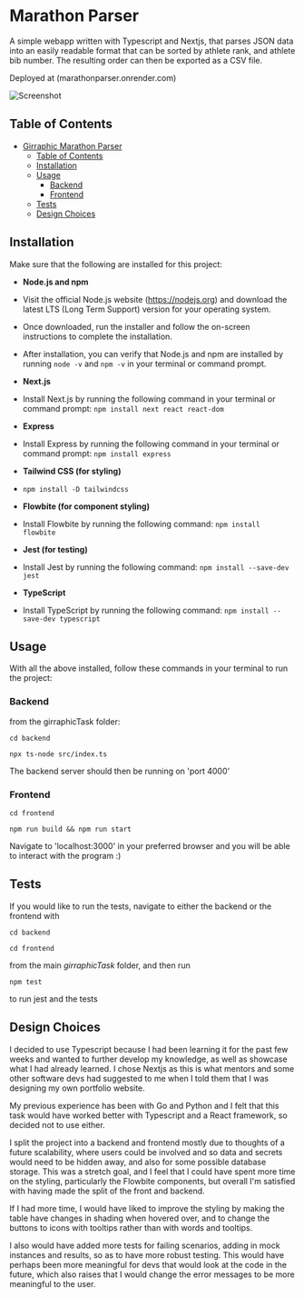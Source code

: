 # Marathon Parser

A simple webapp written with Typescript and Nextjs, that parses JSON data into an easily readable format that can be sorted by athlete rank, and athlete bib number.
The resulting order can then be exported as a CSV file.

Deployed at (marathonparser.onrender.com) 

![Screenshot](/frontend/assets/Screenshot%202024-05-31%20at%2009.01.54.png)

## Table of Contents

- [Girraphic Marathon Parser](#girraphic-marathon-parser)
  - [Table of Contents](#table-of-contents)
  - [Installation](#installation)
  - [Usage](#usage)
    - [Backend](#backend)
    - [Frontend](#frontend)
  - [Tests](#tests)
  - [Design Choices](#design-choices)

## Installation

Make sure that the following are installed for this project:

- **Node.js and npm**
- Visit the official Node.js website (https://nodejs.org) and download the latest LTS (Long Term Support) version for your operating system.
- Once downloaded, run the installer and follow the on-screen instructions to complete the installation.
- After installation, you can verify that Node.js and npm are installed by running `node -v` and `npm -v` in your terminal or command prompt.

- **Next.js**
- Install Next.js by running the following command in your terminal or command prompt: `npm install next react react-dom`

- **Express**
- Install Express by running the following command in your terminal or command prompt: `npm install express`

- **Tailwind CSS (for styling)**
- `npm install -D tailwindcss`

- **Flowbite (for component styling)**
- Install Flowbite by running the following command: `npm install flowbite`

- **Jest (for testing)**
- Install Jest by running the following command: `npm install --save-dev jest`

- **TypeScript**
- Install TypeScript by running the following command: `npm install --save-dev typescript`

## Usage

With all the above installed, follow these commands in your terminal to run the project:

### Backend

from the girraphicTask folder:

`cd backend`

`npx ts-node src/index.ts`

The backend server should then be running on 'port 4000'

### Frontend

`cd frontend`

`npm run build && npm run start`

Navigate to 'localhost:3000' in your preferred browser and you will be able to interact with the program :)

## Tests

If you would like to run the tests, navigate to either the backend or the frontend with

`cd backend`

`cd frontend`

from the main _girraphicTask_ folder, and then run

`npm test`

to run jest and the tests

## Design Choices

I decided to use Typescript because I had been learning it for the past few weeks and wanted to further develop my knowledge, as well as showcase what I had already learned. I chose Nextjs as this is what mentors and some other software devs had suggested to me when I told them that I was designing my own portfolio website.

My previous experience has been with Go and Python and I felt that this task would have worked better with Typescript and a React framework, so decided not to use either.

I split the project into a backend and frontend mostly due to thoughts of a future scalability, where users could be involved and so data and secrets would need to be hidden away, and also for some possible database storage. This was a stretch goal, and I feel that I could have spent more time on the styling, particularly the Flowbite components, but overall I'm satisfied with having made the split of the front and backend.

If I had more time, I would have liked to improve the styling by making the table have changes in shading when hovered over, and to change the buttons to icons with tooltips rather than with words and tooltips.

I also would have added more tests for failing scenarios, adding in mock instances and results, so as to have more robust testing. This would have perhaps been more meaningful for devs that would look at the code in the future, which also raises that I would change the error messages to be more meaningful to the user.
